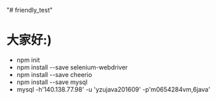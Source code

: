 "# friendly_test"
# 大家好:)
+ npm init 
+ npm install --save selenium-webdriver
+ npm install --save cheerio
+ npm install --save mysql
+ mysql -h'140.138.77.98' -u 'yzujava201609' -p'm0654284vm,6java'

